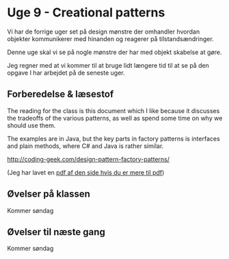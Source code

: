 # Uge 9 - Creational patterns
Vi har de forrige uger set på design mønstre der omhandler hvordan objekter kommunikerer med hinanden og reagerer på tilstandsændringer. 

Denne uge skal vi se på nogle mønstre der har med objekt skabelse at gøre.

Jeg regner med at vi kommer til at bruge lidt længere tid til at se på den opgave I har arbejdet på de seneste uger.

## Forberedelse & læsestof
The reading for the class is this document which I like because it discusses the tradeoffs of the various patterns, as well as spend some time on why we should use them. 

The examples are in Java, but the key parts in factory patterns is interfaces and plain methods, where C# and Java is rather similar.

http://coding-geek.com/design-pattern-factory-patterns/

(Jeg har lavet en [pdf af den side hvis du er mere til pdf](FactoryPatterns-CodingGeek.pdf))

## Øvelser på klassen
Kommer søndag 

## Øvelser til næste gang
Kommer søndag



